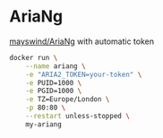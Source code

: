 # AriaNg

[mayswind/AriaNg](https://github.com/mayswind/AriaNg) with automatic token

```sh
docker run \
    --name ariang \
    -e "ARIA2_TOKEN=your-token" \
    -e PUID=1000 \
    -e PGID=1000 \
    -e TZ=Europe/London \
    -p 80:80 \
    --restart unless-stopped \
    my-ariang
```